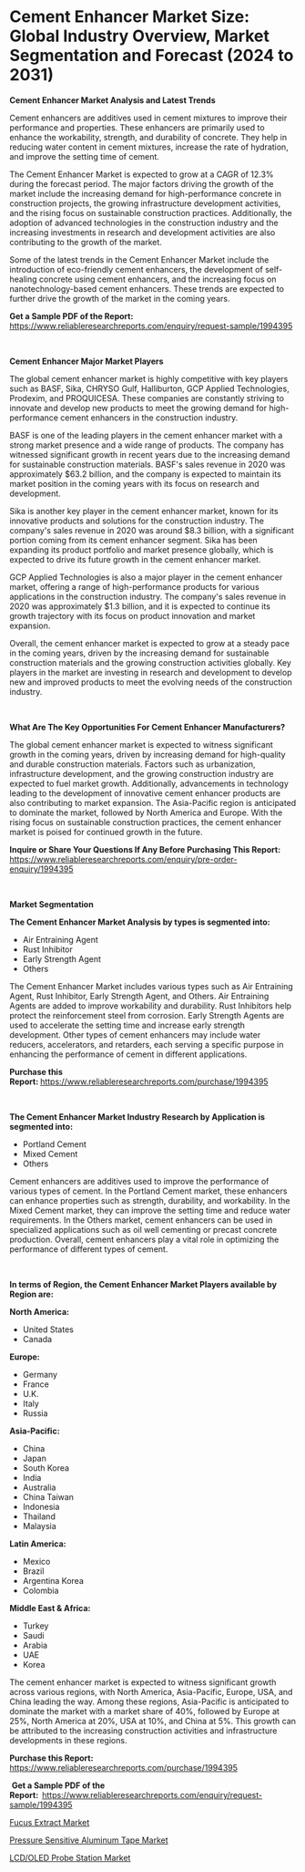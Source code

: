 <p><h1>Cement Enhancer Market Size: Global Industry Overview, Market Segmentation and Forecast (2024 to 2031)</h1></p><p><strong>Cement Enhancer Market Analysis and Latest Trends</strong></p>
<p><p>Cement enhancers are additives used in cement mixtures to improve their performance and properties. These enhancers are primarily used to enhance the workability, strength, and durability of concrete. They help in reducing water content in cement mixtures, increase the rate of hydration, and improve the setting time of cement.</p><p>The Cement Enhancer Market is expected to grow at a CAGR of 12.3% during the forecast period. The major factors driving the growth of the market include the increasing demand for high-performance concrete in construction projects, the growing infrastructure development activities, and the rising focus on sustainable construction practices. Additionally, the adoption of advanced technologies in the construction industry and the increasing investments in research and development activities are also contributing to the growth of the market.</p><p>Some of the latest trends in the Cement Enhancer Market include the introduction of eco-friendly cement enhancers, the development of self-healing concrete using cement enhancers, and the increasing focus on nanotechnology-based cement enhancers. These trends are expected to further drive the growth of the market in the coming years.</p></p>
<p><strong>Get a Sample PDF of the Report:&nbsp;</strong> <a href="https://www.reliableresearchreports.com/enquiry/request-sample/1994395">https://www.reliableresearchreports.com/enquiry/request-sample/1994395</a></p>
<p>&nbsp;</p>
<p><strong>Cement Enhancer Major Market Players</strong></p>
<p><p>The global cement enhancer market is highly competitive with key players such as BASF, Sika, CHRYSO Gulf, Halliburton, GCP Applied Technologies, Prodexim, and PROQUICESA. These companies are constantly striving to innovate and develop new products to meet the growing demand for high-performance cement enhancers in the construction industry.</p><p>BASF is one of the leading players in the cement enhancer market with a strong market presence and a wide range of products. The company has witnessed significant growth in recent years due to the increasing demand for sustainable construction materials. BASF's sales revenue in 2020 was approximately $63.2 billion, and the company is expected to maintain its market position in the coming years with its focus on research and development.</p><p>Sika is another key player in the cement enhancer market, known for its innovative products and solutions for the construction industry. The company's sales revenue in 2020 was around $8.3 billion, with a significant portion coming from its cement enhancer segment. Sika has been expanding its product portfolio and market presence globally, which is expected to drive its future growth in the cement enhancer market.</p><p>GCP Applied Technologies is also a major player in the cement enhancer market, offering a range of high-performance products for various applications in the construction industry. The company's sales revenue in 2020 was approximately $1.3 billion, and it is expected to continue its growth trajectory with its focus on product innovation and market expansion.</p><p>Overall, the cement enhancer market is expected to grow at a steady pace in the coming years, driven by the increasing demand for sustainable construction materials and the growing construction activities globally. Key players in the market are investing in research and development to develop new and improved products to meet the evolving needs of the construction industry.</p></p>
<p>&nbsp;</p>
<p><strong>What Are The Key Opportunities For Cement Enhancer Manufacturers?</strong></p>
<p><p>The global cement enhancer market is expected to witness significant growth in the coming years, driven by increasing demand for high-quality and durable construction materials. Factors such as urbanization, infrastructure development, and the growing construction industry are expected to fuel market growth. Additionally, advancements in technology leading to the development of innovative cement enhancer products are also contributing to market expansion. The Asia-Pacific region is anticipated to dominate the market, followed by North America and Europe. With the rising focus on sustainable construction practices, the cement enhancer market is poised for continued growth in the future.</p></p>
<p><strong>Inquire or Share Your Questions If Any Before Purchasing This Report:</strong> <a href="https://www.reliableresearchreports.com/enquiry/pre-order-enquiry/1994395">https://www.reliableresearchreports.com/enquiry/pre-order-enquiry/1994395</a></p>
<p>&nbsp;</p>
<p><strong>Market Segmentation</strong></p>
<p><strong>The Cement Enhancer Market Analysis by types is segmented into:</strong></p>
<p><ul><li>Air Entraining Agent</li><li>Rust Inhibitor</li><li>Early Strength Agent</li><li>Others</li></ul></p>
<p><p>The Cement Enhancer Market includes various types such as Air Entraining Agent, Rust Inhibitor, Early Strength Agent, and Others. Air Entraining Agents are added to improve workability and durability. Rust Inhibitors help protect the reinforcement steel from corrosion. Early Strength Agents are used to accelerate the setting time and increase early strength development. Other types of cement enhancers may include water reducers, accelerators, and retarders, each serving a specific purpose in enhancing the performance of cement in different applications.</p></p>
<p><strong>Purchase this Report:&nbsp;</strong><a href="https://www.reliableresearchreports.com/purchase/1994395">https://www.reliableresearchreports.com/purchase/1994395</a></p>
<p>&nbsp;</p>
<p><strong>The Cement Enhancer Market Industry Research by Application is segmented into:</strong></p>
<p><ul><li>Portland Cement</li><li>Mixed Cement</li><li>Others</li></ul></p>
<p><p>Cement enhancers are additives used to improve the performance of various types of cement. In the Portland Cement market, these enhancers can enhance properties such as strength, durability, and workability. In the Mixed Cement market, they can improve the setting time and reduce water requirements. In the Others market, cement enhancers can be used in specialized applications such as oil well cementing or precast concrete production. Overall, cement enhancers play a vital role in optimizing the performance of different types of cement.</p></p>
<p>&nbsp;</p>
<p><strong>In terms of Region, the Cement Enhancer Market Players available by Region are:</strong></p>
<p>
    <p> <strong> North America: </strong>
        <ul>
            <li>United States</li>
            <li>Canada</li>
        </ul>
        </p> 
    <p> <strong> Europe: </strong>
        <ul>
            <li>Germany</li>
            <li>France</li>
            <li>U.K.</li>
            <li>Italy</li>
            <li>Russia</li>
        </ul>
        </p> 
    <p> <strong> Asia-Pacific: </strong>
        <ul>
            <li>China</li>
            <li>Japan</li>
            <li>South Korea</li>
            <li>India</li>
            <li>Australia</li>
            <li>China Taiwan</li>
            <li>Indonesia</li>
            <li>Thailand</li>
            <li>Malaysia</li>
        </ul>
        </p> 
    <p> <strong> Latin America: </strong>
        <ul>
            <li>Mexico</li>
            <li>Brazil</li>
            <li>Argentina Korea</li>
            <li>Colombia</li>
        </ul>
        </p> 
    <p> <strong> Middle East & Africa: </strong>
        <ul>
            <li>Turkey</li>
            <li>Saudi</li>
            <li>Arabia</li>
            <li>UAE</li>
            <li>Korea</li>
        </ul>
    </p>
    </p>
<p><p>The cement enhancer market is expected to witness significant growth across various regions, with North America, Asia-Pacific, Europe, USA, and China leading the way. Among these regions, Asia-Pacific is anticipated to dominate the market with a market share of 40%, followed by Europe at 25%, North America at 20%, USA at 10%, and China at 5%. This growth can be attributed to the increasing construction activities and infrastructure developments in these regions.</p></p>
<p><strong>Purchase this Report: </strong><a href="https://www.reliableresearchreports.com/purchase/1994395">https://www.reliableresearchreports.com/purchase/1994395</a></p>
<p>&nbsp;<strong>Get a Sample PDF of the Report:&nbsp;&nbsp;</strong><a href="https://www.reliableresearchreports.com/enquiry/request-sample/1994395">https://www.reliableresearchreports.com/enquiry/request-sample/1994395</a></p>
<p><strong></strong></p>
<p><p><a href="https://github.com/singletonthaxterkelliehr2df/Market-Research-Report-List-1/blob/main/fucus-extract-market.md">Fucus Extract Market</a></p><p><a href="https://github.com/kufem1/Market-Research-Report-List-1/blob/main/pressure-sensitive-aluminum-tape-market.md">Pressure Sensitive Aluminum Tape Market</a></p><p><a href="https://gentle-editor-9db.notion.site/LCD-OLED-Probe-Station-Market-Growth-Market-Trends-COVID-19-Impact-and-Forecasts-for-period-from--32893231cf0540fdb5da56a8443b8d56">LCD/OLED Probe Station Market</a></p></p>
